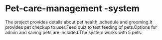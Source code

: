 # Pet-care-management -system 
 The project provides details about pet health ,schedule and grooming.It provides pet checkup to user.Feed quiz to test feeding of pets.Options for admin and saving pets are included.The system works with 5 pets.
